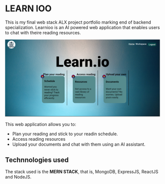 # LEARN IOO

This is my final web stack ALX project portfolio marking end of backend specialization.
Learnioo is an AI powered web application that enables users to chat with theire reading resources.

![Learnioo homepage](./home.png)

This web application allows you to:
- Plan your reading and stick to your readin schedule.
- Access reading resources
- Upload your documents and chat with them using an AI assistant.

## Technnologies used
The stack used is the **MERN STACK**, that is, MongoDB, ExpressJS, ReactJS and NodeJS.
